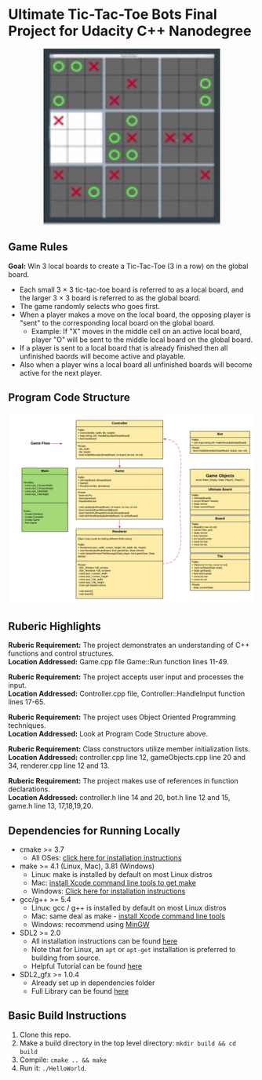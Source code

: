 # Ultimate Tic-Tac-Toe Bots Final Project for Udacity C++ Nanodegree

<p align="center">
    <img src="/images/ultimate_TTT.gif" width="360" height="360">
</p>

## Game Rules
**Goal:** Win 3 local boards to create a Tic-Tac-Toe (3 in a row) on the global board. 
* Each small 3 × 3 tic-tac-toe board is referred to as a local board, and the larger 3 × 3 board is referred to as the global board.
* The game randomly selects who goes first.
* When a player makes a move on the local board, the opposing player is "sent" to the corresponding local board on the global board.
  * Example: If "X" moves in the middle cell on an active local board, player "O" will be sent to the middle local board on the global board.
* If a player is sent to a local board that is already finished then all unfinished baords will become active and playable.
* Also when a player wins a local board all unfinished boards will become active for the next player.

## Program Code Structure
<p align="center">
    <img src="/images/ultimate_TTT.png">
</p>

## Ruberic Highlights
**Ruberic Requirement:** The project demonstrates an understanding of C++ functions and control structures.  
**Location Addressed:** Game.cpp file Game::Run function lines 11-49.  

**Ruberic Requirement:** The project accepts user input and processes the input.  
**Location Addressed:** Controller.cpp file, Controller::HandleInput function lines 17-65.  

**Ruberic Requirement:** The project uses Object Oriented Programming techniques.  
**Location Addressed:** Look at Program Code Structure above.  

**Ruberic Requirement:** Class constructors utilize member initialization lists.  
**Location Addressed:** controller.cpp line 12, gameObjects.cpp line 20 and 34, renderer.cpp line 12 and 13.  

**Ruberic Requirement:** The project makes use of references in function declarations.  
**Location Addressed:** controller.h line 14 and 20, bot.h line 12 and 15, game.h line 13, 17,18,19,20.  


## Dependencies for Running Locally
* cmake >= 3.7
  * All OSes: [click here for installation instructions](https://cmake.org/install/)
* make >= 4.1 (Linux, Mac), 3.81 (Windows)
  * Linux: make is installed by default on most Linux distros
  * Mac: [install Xcode command line tools to get make](https://developer.apple.com/xcode/features/)
  * Windows: [Click here for installation instructions](http://gnuwin32.sourceforge.net/packages/make.htm)
* gcc/g++ >= 5.4
  * Linux: gcc / g++ is installed by default on most Linux distros
  * Mac: same deal as make - [install Xcode command line tools](https://developer.apple.com/xcode/features/)
  * Windows: recommend using [MinGW](http://www.mingw.org/)
* SDL2 >= 2.0
  * All installation instructions can be found [here](https://wiki.libsdl.org/Installation)
  * Note that for Linux, an `apt` or `apt-get` installation is preferred to building from source.
  * Helpful Tutorial can be found [here](https://lazyfoo.net/tutorials/SDL/01_hello_SDL/index.php)
* SDL2_gfx >= 1.0.4
  * Already set up in dependencies folder
  * Full Library can be found [here](https://www.ferzkopp.net/wordpress/2016/01/02/sdl_gfx-sdl2_gfx/)

## Basic Build Instructions

1. Clone this repo.
2. Make a build directory in the top level directory: `mkdir build && cd build`
3. Compile: `cmake .. && make`
4. Run it: `./HelloWorld`.
